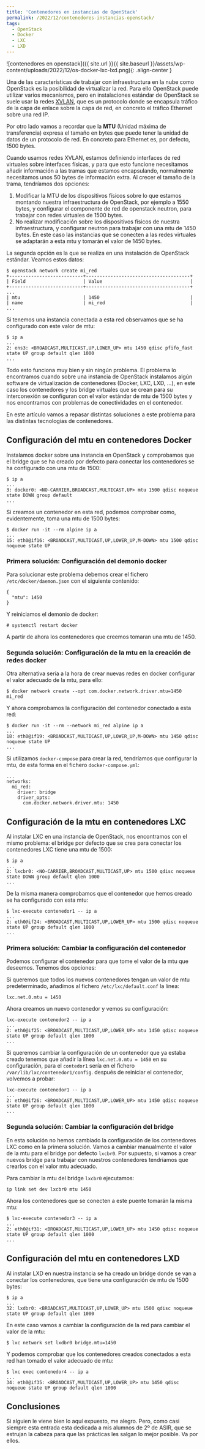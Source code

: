 ```yaml
---
title: 'Contenedores en instancias de OpenStack'
permalink: /2022/12/contenedores-instancias-openstack/
tags:
  - OpenStack
  - Docker
  - LXC
  - LXD
---
```


![contenedores en openstack]({{ site.url }}{{ site.baseurl }}/assets/wp-content/uploads/2022/12/os-docker-lxc-lxd.png){: .align-center }

Una de las características de trabajar con infraestructura en la nube como OpenStack es la posibilidad de virtualizar la red. Para ello OpenStack puede utilizar varios mecanismos, pero en instalaciones estándar de OpenStack se suele usar la redes [XVLAN](https://es.wikipedia.org/wiki/Virtual_Extensible_LAN), que es un protocolo  donde se encapsula tráfico de la capa de enlace sobre la capa de red, en concreto el tráfico Ethernet sobre una red IP.

Por otro lado vamos a recordar que la **MTU** (Unidad máxima de transferencia) expresa el tamaño en bytes que puede tener la unidad de datos de un protocolo de red. En concreto para Ethernet es, por defecto, 1500 bytes.

Cuando usamos redes XVLAN, estamos definiendo interfaces de red virtuales sobre interfaces físicas, y para que esto funcione necesitamos añadir información a las tramas que estamos encapsulando, normalmente necesitamos unos 50 bytes de información extra. Al crecer el tamaño de la trama, tendríamos dos opciones:

1. Modificar la MTU de los dispositivos físicos sobre lo que estamos montando nuestra infraestructura de OpenStack, por ejemplo a 1550 bytes, y configurar el componente de red de openstack neutron, para trabajar con redes virtuales de 1500 bytes.
2. No realizar modificación sobre los dispositivos físicos de nuestra infraestructura, y configurar neutron para trabajar con una mtu de 1450 bytes. En este caso las instancias que se conecten a las redes virtuales se adaptarán a esta mtu y tomarán el valor de 1450 bytes.

La segunda opción es la que se realiza en una instalación de OpenStack estándar. Veamos estos datos:

```
$ openstack network create mi_red
+---------------------------+--------------------------------------+
| Field                     | Value                                |
+---------------------------+--------------------------------------+
...
| mtu                       | 1450                                 |
| name                      | mi_red                               |
...
```

Si tenemos una instancia conectada a esta red observamos que se ha configurado con este valor de mtu:

```
$ ip a
...
2: ens3: <BROADCAST,MULTICAST,UP,LOWER_UP> mtu 1450 qdisc pfifo_fast state UP group default qlen 1000
...
```
Todo esto funciona muy bien y sin ningún problema. El problema lo encontramos cuando sobre una instancia de OpenStack instalamos algún software de virtualización de contenedores (Docker, LXC, LXD, ...), en este caso los contenedores y los bridge virtuales que se crean para su interconexión se configuran con el valor estándar de mtu de 1500 bytes y nos encontramos con problemas de conectividades en el contenedor.

En este artículo vamos a repasar distintas soluciones a este problema para las distintas tecnologías  de contenedores.

<!--more-->

## Configuración del mtu en contenedores Docker

Instalamos docker sobre una instancia en OpenStack y comprobamos que el bridge que se ha creado por defecto para conectar los contenedores se ha configurado con una mtu de 1500:

```
$ ip a
...
3: docker0: <NO-CARRIER,BROADCAST,MULTICAST,UP> mtu 1500 qdisc noqueue state DOWN group default
...
```

Si creamos un contenedor en esta red, podemos comprobar como, evidentemente, toma una mtu de 1500 bytes:

```
$ docker run -it --rm alpine ip a
...
15: eth0@if16: <BROADCAST,MULTICAST,UP,LOWER_UP,M-DOWN> mtu 1500 qdisc noqueue state UP 
```

### Primera solución: Configuración del demonio docker

Para solucionar este problema debemos crear el fichero `/etc/docker/daemon.json` con el siguiente contenido:

```
{
  "mtu": 1450
}
```

Y reiniciamos el demonio de docker:

```
# systemctl restart docker
```

A partir de ahora los contenedores que creemos tomaran una mtu de 1450.

### Segunda solución: Configuración de la mtu en la creación de redes docker

Otra alternativa sería a la hora de crear nuevas redes en docker configurar el valor adecuado de la mtu, para ello:

```
$ docker network create --opt com.docker.network.driver.mtu=1450 mi_red
```

Y ahora comprobamos la configuración del contenedor conectado a esta red:

```
$ docker run -it --rm --network mi_red alpine ip a
...
18: eth0@if19: <BROADCAST,MULTICAST,UP,LOWER_UP,M-DOWN> mtu 1450 qdisc noqueue state UP 
...
```

Si utilizamos `docker-compose` para crear la red, tendríamos que configurar la mtu, de esta forma en el fichero `docker-compose.yml`:

```
...
networks:                                
  mi_red:                               
    driver: bridge                       
    driver_opts:                         
      com.docker.network.driver.mtu: 1450
```

## Configuración de la mtu en contenedores LXC

Al instalar LXC en una instancia de OpenStack, nos encontramos con el mismo problema: el bridge por defecto que se crea para conectar los contenedores LXC tiene una mtu de 1500:

```
$ ip a
...
2: lxcbr0: <NO-CARRIER,BROADCAST,MULTICAST,UP> mtu 1500 qdisc noqueue state DOWN group default qlen 1000
...
```

De la misma manera comprobamos que el contenedor que hemos creado se ha configurado con esta mtu:

```
$ lxc-execute contenedor1 -- ip a
...
2: eth0@if24: <BROADCAST,MULTICAST,UP,LOWER_UP> mtu 1500 qdisc noqueue state UP group default qlen 1000
...
```

### Primera solución: Cambiar la configuración del contenedor

Podemos configurar el contenedor para que tome el valor de la mtu que deseemos. Tenemos dos opciones:

Si queremos que todos los nuevos contenedores tengan un valor de mtu predeterminado, añadimos al fichero `/etc/lxc/default.conf` la línea:

```
lxc.net.0.mtu = 1450
```

Ahora creamos un nuevo contenedor y vemos su configuración:

```
lxc-execute contenedor2 -- ip a
...
2: eth0@if25: <BROADCAST,MULTICAST,UP,LOWER_UP> mtu 1450 qdisc noqueue state UP group default qlen 1000
...
```

Si queremos cambiar la configuración de un contenedor que ya estaba creado tenemos que añadir la línea `lxc.net.0.mtu = 1450` en su configuración, para el `contedor1` sería en el fichero `/var/lib/lxc/contenedor1/config`. después de reiniciar el contenedor, volvemos a probar:

```
lxc-execute contenedor1 -- ip a
...
2: eth0@if26: <BROADCAST,MULTICAST,UP,LOWER_UP> mtu 1450 qdisc noqueue state UP group default qlen 1000
...
```

### Segunda solución: Cambiar la configuración del bridge

En esta solución no hemos cambiado la configuración de los contenedores LXC como en la primera solución. Vamos a cambiar manualmente el valor de la mtu para el bridge por defecto `lxcbr0`. Por supuesto, si vamos a crear nuevos bridge para trabajar con nuestros contenedores tendríamos que crearlos con el valor mtu adecuado.

Para cambiar la mtu del bridge `lxcbr0` ejecutamos:

```
ip link set dev lxcbr0 mtu 1450
```

Ahora los contenedores que se conecten a este puente tomarán la misma mtu:

```
$ lxc-execute contenedor3 -- ip a
...
2: eth0@if31: <BROADCAST,MULTICAST,UP,LOWER_UP> mtu 1450 qdisc noqueue state UP group default qlen 1000
...
```

## Configuración del mtu en contenedores LXD

Al instalar LXD en nuestra instancia se ha creado un bridge donde se van a conectar los contenedores, que tiene una configuración de mtu de 1500 bytes:

```
$ ip a
...
32: lxdbr0: <BROADCAST,MULTICAST,UP,LOWER_UP> mtu 1500 qdisc noqueue state UP group default qlen 1000
```

En este caso vamos a cambiar la configuración de la red para cambiar el valor de la mtu:

```
$ lxc network set lxdbr0 bridge.mtu=1450
```

Y podemos comprobar que los contenedores creados conectados a esta red han tomado el valor adecuado de mtu:

```
$ lxc exec contenedor4 -- ip a
...
34: eth0@if35: <BROADCAST,MULTICAST,UP,LOWER_UP> mtu 1450 qdisc noqueue state UP group default qlen 1000
```

## Conclusiones

Si alguien le viene bien lo aquí expuesto, me alegro. Pero, como casi siempre esta entrada esta dedicada a mis alumnos de 2º de ASIR, que se estrujan la cabeza para que las prácticas les salgan lo mejor posible. Va por ellos.


